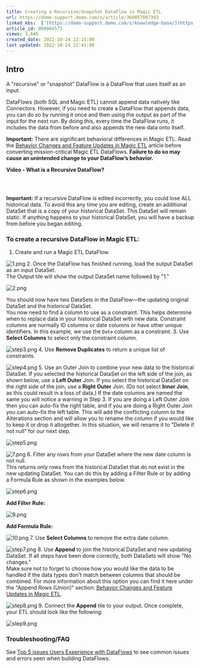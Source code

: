 ```yaml
---
title: Creating a Recursive/Snapshot DataFlow in Magic ETL
url: https://domo-support.domo.com/s/article/360057087393
linked_kbs:  ['[https://domo-support.domo.com/s/knowledge-base/](https://domo-support.domo.com/s/knowledge-base/)', '[https://domo-support.domo.com/s/](https://domo-support.domo.com/s/)', '[https://domo-support.domo.com/s/topic/0TO5w000000ZamzGAC](https://domo-support.domo.com/s/topic/0TO5w000000ZamzGAC)', '[https://domo-support.domo.com/s/topic/0TO5w000000ZanvGAC](https://domo-support.domo.com/s/topic/0TO5w000000ZanvGAC)', '[https://domo-support.domo.com/s/article/360047787514](https://domo-support.domo.com/s/article/360047787514)', '[https://domo-support.domo.com/s/article/360043427913](https://domo-support.domo.com/s/article/360043427913)', '[https://domo-support.domo.com/s/article/360057087393](https://domo-support.domo.com/s/article/360057087393)', '[https://domo-support.domo.com/s/topic/0TO5w000000ZanvGAC/magic-etl](https://domo-support.domo.com/s/topic/0TO5w000000ZanvGAC/magic-etl)', '[https://domo-support.domo.com/s/article/360043429933](https://domo-support.domo.com/s/article/360043429933)', '[https://domo-support.domo.com/s/article/360043429953](https://domo-support.domo.com/s/article/360043429953)', '[https://domo-support.domo.com/s/article/360042925494](https://domo-support.domo.com/s/article/360042925494)', '[https://domo-support.domo.com/s/article/360043429913](https://domo-support.domo.com/s/article/360043429913)', '[https://domo-support.domo.com/s/article/4408174643607](https://domo-support.domo.com/s/article/4408174643607)', '[https://domo-support.domo.com/s/login/](https://domo-support.domo.com/s/login/)']
article_id: 000004573
views: 3,646
created_date: 2022-10-24 22:15:00
last updated: 2022-10-24 22:41:00
---
```




Intro
-----


A "recursive" or "snapshot" DataFlow is a DataFlow that uses itself as an input. 


DataFlows (both SQL and Magic ETL) cannot append data natively like Connectors. However, if you need to create a DataFlow that appends data, you can do so by running it once and then using the output as part of the input for the next run. By doing this, every time the DataFlow runs, it includes the data from before and also appends the new data onto itself.







**Important:** There are significant behavioral differences in Magic ETL. Read the [Behavior Changes and Feature Updates in Magic ETL](file:///hc/en-us/articles/360047787514) article before converting mission-critical Magic ETL DataFlows. **Failure to do so may cause an unintended change to your DataFlow’s behavior.**




**Video - What is a Recursive DataFlow?**



![]() 

 




 


**Important:** If a recursive DataFlow is edited incorrectly, you could lose ALL historical data. To avoid this any time you are editing, create an additional DataSet that is a copy of your historical DataSet. This DataSet will remain static. If anything happens to your historical DataSet, you will have a backup from before you began editing. 



### To create a recursive DataFlow in Magic ETL:


1. Create and run a Magic ETL DataFlow.  
  
![1.png](1.png)
2. Once the DataFlow has finished running, load the output DataSet as an input DataSet.  
The Output tile will show the output DataSet name followed by "1."  
  
![2.png](2.png)  
  
You should now have two DataSets in the DataFlow—the updating original DataSet and the historical DataSet.  
You now need to find a column to use as a constraint. This helps determine when to replace data in your historical DataSet with new data. Constraint columns are normally ID columns or date columns or have other unique identifiers. In this example, we use the `Date` column as a constraint.
3. Use **Select Columns** to select only the constraint column.  
  
![step3.png](step3.png)
4. Use **Remove Duplicates** to return a unique list of constraints.  
  
![step4.png](step4.png)
5. Use an Outer Join to combine your new data to the historical DataSet. If you selected the historical DataSet on the left side of the join, as shown below, use a **Left Outer** Join. If you select the historical DataSet on the right side of the join, use a **Right Outer** Join. (Do not select **Inner Join**, as this could result in a loss of data.) If the date columns are named the same you will notice a warning in Step 3. If you are doing a Left Outer Join then you can auto-fix the right table, and if you are doing a Right Outer Join you can auto-fix the left table. This will add the conflicting column to the Alterations section and will allow you to rename the column if you would like to keep it or drop it altogether. In this situation, we will rename it to “Delete if not null” for our next step.  
  
![step5.png](step5.png)  
  
![7.png](7.png)
6. Filter any rows from your DataSet where the new date column is not null.  
This returns only rows from the historical DataSet that do not exist in the new updating DataSet. You can do this by adding a Filter Rule or by adding a Formula Rule as shown in the examples below.  
  
![step6.png](step6.png)  
  
**Add Filter Rule:**  
  
![9.png](9.png)  
  
**Add Formula Rule:**  
  
![10.png](10.png)
7. Use **Select Columns** to remove the extra date column.  
  
![step7.png](step7.png)
8. Use **Append** to join the historical DataSet and new updating DataSet. If all steps have been done correctly, both DataSets will show "No changes."  
Make sure not to forget to choose how you would like the data to be handled if the data types don't match between columns that should be combined. For more information about this option you can find it here under the "Append Rows (Union)" section: [Behavior Changes and Feature Updates in Magic ETL](/s/article/360047787514 "Upgrading to Magic ETL v2 (Beta)").  
  
![step8.png](step8.png)
9. Connect the **Append** tile to your output. Once complete, your ETL should look like the following:  
  
![step9.png](step9.png)


### Troubleshooting/FAQ


See [Top 5 issues Users Experience with DataFlows](/s/article/360043427913 "DataFlow and DataFusion Troubleshooting and FAQ") to see common issues and errors seen when building DataFlows.

